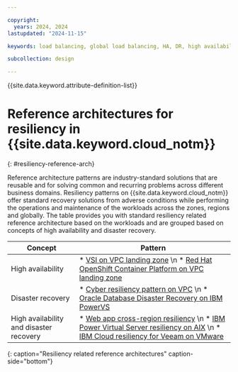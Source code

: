 ```yaml
---

copyright:
  years: 2024, 2024
lastupdated: "2024-11-15"

keywords: load balancing, global load balancing, HA, DR, high availability, disaster recovery, HA for the platform, high availability for platform, disaster recovery plan, disaster event, zero downtime, workloads, failover, failover design, network resiliency, recovery time objective, recovery point objective

subcollection: design

---
```


{{site.data.keyword.attribute-definition-list}}

# Reference architectures for resiliency in {{site.data.keyword.cloud_notm}}
{: #resiliency-reference-arch}

Reference architecture patterns are industry-standard solutions that are reusable and for solving common and recurring problems across different business domains. Resiliency patterns on {{site.data.keyword.cloud_notm}} offer standard recovery solutions from adverse conditions while performing the operations and maintenance of the workloads across the zones, regions and globally. The table provides you with standard resiliency related reference architecture based on the workloads and are grouped based on concepts of high availability and disaster recovery.

| Concept | Pattern |
| ------- | ------- |
| High availability| * [VSI on VPC landing zone](/docs/deployable-reference-architectures?topic=deployable-reference-architectures-vsi-ra) \n * [Red Hat OpenShift Container Platform on VPC landing zone](/docs/deployable-reference-architectures?topic=deployable-reference-architectures-ocp-ra)|
| Disaster recovery | * [Cyber resiliency pattern on VPC](/docs/pattern-cyber-resiliency-vpc?topic=pattern-cyber-resiliency-vpc-cyber-resiliency) \n * [Oracle Database Disaster Recovery on IBM PowerVS](/docs/pattern-oracle-disaster-recovery-on-powervs?topic=pattern-oracle-disaster-recovery-on-powervs-oracle-database-disaster-recovery-on-ibm-powervs-cross-region) |
| High availability and disaster recovery | * [Web app cross-region resiliency](/docs/pattern-vpc-vsi-cross-region-resiliency?topic=pattern-vpc-vsi-cross-region-resiliency-web-app-cross-region) \n * [IBM Power Virtual Server resiliency on AIX](/docs/pattern-pvs-aix-resiliency?topic=pattern-pvs-aix-resiliency-power-virtual-server-on-AIX) \n * [IBM Cloud resiliency for Veeam on VMware](/docs/vmware-cross-region-dr?topic=vmware-cross-region-dr-deploy-veeam-arch) |
{: caption="Resiliency related reference architectures" caption-side="bottom"}
